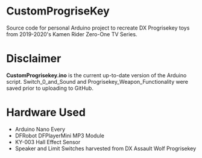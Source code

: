 # CustomProgriseKey
Source code for personal Arduino project to recreate DX Progrisekey toys from 2019-2020's Kamen Rider Zero-One TV Series.

# Disclaimer
**CustomProgrisekey.ino** is the current up-to-date version of the Arduino script. 
Switch_0_and_Sound and Progrisekey_Weapon_Functionality were saved prior to uploading to GitHub.

# Hardware Used
- Arduino Nano Every
- DFRobot DFPlayerMini MP3 Module
- KY-003 Hall Effect Sensor
- Speaker and Limit Switches harvested from DX Assault Wolf Progrisekey
